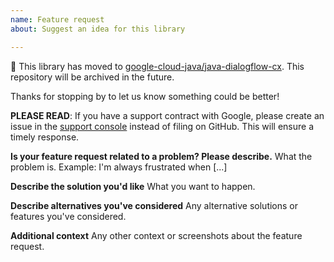 ```yaml
---
name: Feature request
about: Suggest an idea for this library

---
```


:bus: This library has moved to
[google-cloud-java/java-dialogflow-cx](
https://github.com/googleapis/google-cloud-java/tree/main/java-dialogflow-cx).
This repository will be archived in the future.

Thanks for stopping by to let us know something could be better!

**PLEASE READ**: If you have a support contract with Google, please create an issue in the [support console](https://cloud.google.com/support/) instead of filing on GitHub. This will ensure a timely response.

**Is your feature request related to a problem? Please describe.**
What the problem is. Example: I'm always frustrated when [...]

**Describe the solution you'd like**
What you want to happen.

**Describe alternatives you've considered**
Any alternative solutions or features you've considered.

**Additional context**
Any other context or screenshots about the feature request.
